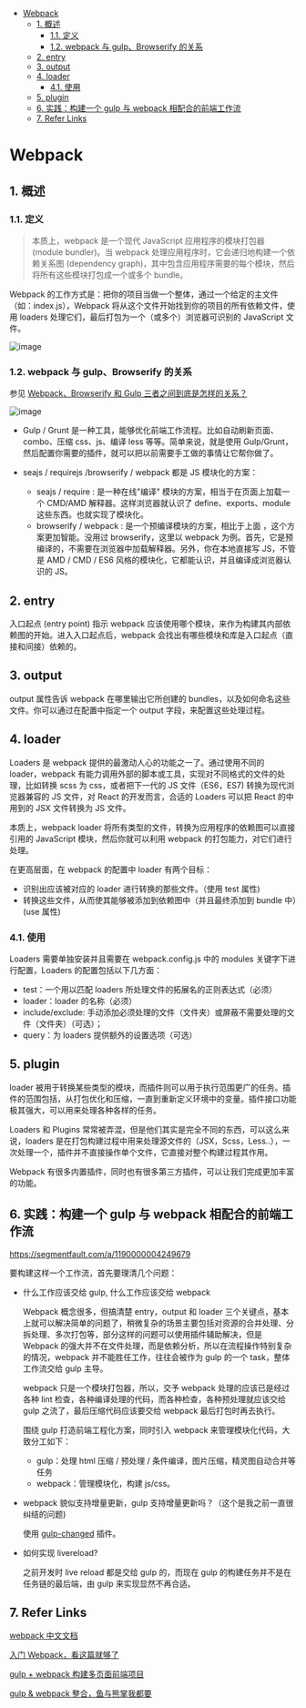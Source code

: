 - [Webpack](#webpack)
  - [1. 概述](#1-%E6%A6%82%E8%BF%B0)
    - [1.1. 定义](#11-%E5%AE%9A%E4%B9%89)
    - [1.2. webpack 与 gulp、Browserify 的关系](#12-webpack-%E4%B8%8E-gulp%E3%80%81browserify-%E7%9A%84%E5%85%B3%E7%B3%BB)
  - [2. entry](#2-entry)
  - [3. output](#3-output)
  - [4. loader](#4-loader)
    - [4.1. 使用](#41-%E4%BD%BF%E7%94%A8)
  - [5. plugin](#5-plugin)
  - [6. 实践：构建一个 gulp 与 webpack 相配合的前端工作流](#6-%E5%AE%9E%E8%B7%B5%EF%BC%9A%E6%9E%84%E5%BB%BA%E4%B8%80%E4%B8%AA-gulp-%E4%B8%8E-webpack-%E7%9B%B8%E9%85%8D%E5%90%88%E7%9A%84%E5%89%8D%E7%AB%AF%E5%B7%A5%E4%BD%9C%E6%B5%81)
  - [7. Refer Links](#7-refer-links)

# Webpack

## 1. 概述

### 1.1. 定义

> 本质上，webpack 是一个现代 JavaScript 应用程序的模块打包器 (module bundler)。当 webpack 处理应用程序时，它会递归地构建一个依赖关系图 (dependency graph)，其中包含应用程序需要的每个模块，然后将所有这些模块打包成一个或多个 bundle。

Webpack 的工作方式是：把你的项目当做一个整体，通过一个给定的主文件（如：index.js），Webpack 将从这个文件开始找到你的项目的所有依赖文件，使用 loaders 处理它们，最后打包为一个（或多个）浏览器可识别的 JavaScript 文件。

![image](http://img.cdn.firejq.com/jpg/2017/12/9/3cb68f2ed60b66aa68fae54f2381b648.jpg)

### 1.2. webpack 与 gulp、Browserify 的关系

参见 [Webpack、Browserify 和 Gulp 三者之间到底是怎样的关系？](https://www.zhihu.com/question/37020798)

![image](http://img.cdn.firejq.com/jpg/2017/12/5/cbb566cf50f5513b6433fa28d6f70935.jpg)

- Gulp / Grunt 是一种工具，能够优化前端工作流程。比如自动刷新页面、combo、压缩 css、js、编译 less 等等。简单来说，就是使用 Gulp/Grunt，然后配置你需要的插件，就可以把以前需要手工做的事情让它帮你做了。

- seajs / requirejs /browserify / webpack 都是 JS 模块化的方案：
  - seajs / require : 是一种在线"编译" 模块的方案，相当于在页面上加载一个 CMD/AMD 解释器。这样浏览器就认识了 define、exports、module 这些东西。也就实现了模块化。
  - browserify / webpack : 是一个预编译模块的方案，相比于上面 ，这个方案更加智能。没用过 browserify，这里以 webpack 为例。首先，它是预编译的，不需要在浏览器中加载解释器。另外，你在本地直接写 JS，不管是 AMD / CMD / ES6 风格的模块化，它都能认识，并且编译成浏览器认识的 JS。

## 2. entry

入口起点 (entry point) 指示 webpack 应该使用哪个模块，来作为构建其内部依赖图的开始。进入入口起点后，webpack 会找出有哪些模块和库是入口起点（直接和间接）依赖的。

## 3. output

output 属性告诉 webpack 在哪里输出它所创建的 bundles，以及如何命名这些文件。你可以通过在配置中指定一个 output 字段，来配置这些处理过程。

## 4. loader

Loaders 是 webpack 提供的最激动人心的功能之一了。通过使用不同的 loader，webpack 有能力调用外部的脚本或工具，实现对不同格式的文件的处理，比如转换 scss 为 css，或者把下一代的 JS 文件（ES6，ES7) 转换为现代浏览器兼容的 JS 文件，对 React 的开发而言，合适的 Loaders 可以把 React 的中用到的 JSX 文件转换为 JS 文件。

本质上，webpack loader 将所有类型的文件，转换为应用程序的依赖图可以直接引用的 JavaScript 模块，然后你就可以利用 webpack 的打包能力，对它们进行处理。

在更高层面，在 webpack 的配置中 loader 有两个目标：
- 识别出应该被对应的 loader 进行转换的那些文件。（使用 test 属性)
- 转换这些文件，从而使其能够被添加到依赖图中（并且最终添加到 bundle 中）(use 属性)

### 4.1. 使用

Loaders 需要单独安装并且需要在 webpack.config.js 中的 modules 关键字下进行配置，Loaders 的配置包括以下几方面：
- test：一个用以匹配 loaders 所处理文件的拓展名的正则表达式（必须）
- loader：loader 的名称（必须）
- include/exclude: 手动添加必须处理的文件（文件夹）或屏蔽不需要处理的文件（文件夹）（可选）；
- query：为 loaders 提供额外的设置选项（可选）

## 5. plugin

loader 被用于转换某些类型的模块，而插件则可以用于执行范围更广的任务。插件的范围包括，从打包优化和压缩，一直到重新定义环境中的变量。插件接口功能极其强大，可以用来处理各种各样的任务。

Loaders 和 Plugins 常常被弄混，但是他们其实是完全不同的东西，可以这么来说，loaders 是在打包构建过程中用来处理源文件的（JSX，Scss，Less..），一次处理一个，插件并不直接操作单个文件，它直接对整个构建过程其作用。

Webpack 有很多内置插件，同时也有很多第三方插件，可以让我们完成更加丰富的功能。

## 6. 实践：构建一个 gulp 与 webpack 相配合的前端工作流

https://segmentfault.com/a/1190000004249679

要构建这样一个工作流，首先要理清几个问题：

- 什么工作应该交给 gulp, 什么工作应该交给 webpack

  Webpack 概念很多，但搞清楚 entry，output 和 loader 三个关键点，基本上就可以解决简单的问题了，稍微复杂的场景主要包括对资源的合并处理、分拆处理、多次打包等，部分这样的问题可以使用插件辅助解决，但是 Webpack 的强大并不在文件处理，而是依赖分析，所以在流程操作特别复杂的情况，webpack 并不能胜任工作，往往会被作为 gulp 的一个 task，整体工作流交给 gulp 主导。

  webpack 只是一个模块打包器，所以，交予 webpack 处理的应该已是经过各种 lint 检查，各种编译处理的代码，而各种检查，各种预处理就应该交给 gulp 之流了，最后压缩代码应该要交给 webpack 最后打包时再去执行。

  围绕 gulp 打造前端工程化方案，同时引入 webpack 来管理模块化代码，大致分工如下：
  - gulp：处理 html 压缩 / 预处理 / 条件编译，图片压缩，精灵图自动合并等任务
  - webpack：管理模块化，构建 js/css。

- webpack 貌似支持增量更新，gulp 支持增量更新吗？（这个是我之前一直很纠结的问题)

  使用 [gulp-changed](https://github.com/sindresorhus/gulp-changed) 插件。

- 如何实现 livereload?

  之前开发时 live reload 都是交给 gulp 的，而现在 gulp 的构建任务并不是在任务链的最后端，由 gulp 来实现显然不再合适。

## 7. Refer Links

[webpack 中文文档](https://doc.webpack-china.org/concepts/)

[入门 Webpack，看这篇就够了](https://segmentfault.com/a/1190000006178770)

[gulp + webpack 构建多页面前端项目](https://github.com/fwon/blog/issues/17)

[gulp & webpack 整合，鱼与熊掌我都要](http://www.jianshu.com/p/9724c47b406c)